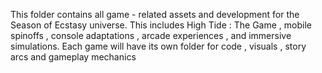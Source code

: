 This folder contains all game - related assets and development for the Season of Ecstasy universe. This includes High Tide : The Game , mobile spinoffs , console adaptations , arcade experiences , and immersive simulations. Each game will have its own folder for code , visuals , story arcs and gameplay mechanics 
